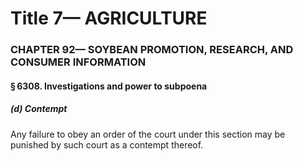 
# Title 7— AGRICULTURE
### CHAPTER 92— SOYBEAN PROMOTION, RESEARCH, AND CONSUMER INFORMATION
#### § 6308. Investigations and power to subpoena
##### (d) Contempt

Any failure to obey an order of the court under this section may be punished by such court as a contempt thereof.
